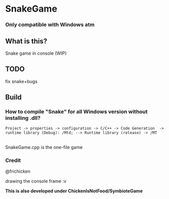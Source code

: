 # SnakeGame

### Only compatible with Windows atm 

## What is this?

Snake game in console (WIP)

## TODO

fix snake+bugs

## Build

### How to compile "Snake" for all Windows version without installing .dll?

```
Project -> properties -> configuration -> C/C++ -> Code Generation  -> runtime library (Debug): /Mtd; --> Runtime library (release) -> /MT
```

##

SnakeGame.cpp is the one-file game

### Credit

@frichicken 

drawing the console frame :v

**This is also developed under ChickenIsNotFood/SymbioteGame**
